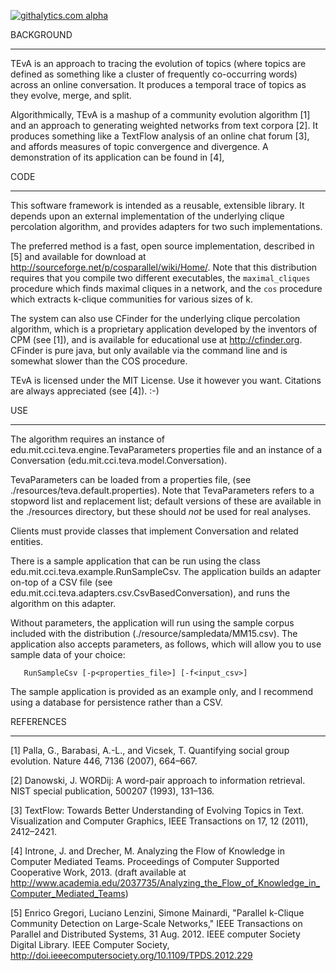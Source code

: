 [![githalytics.com alpha](https://cruel-carlota.pagodabox.com/5bef61b67c3996417b51f2a055b9cdad "githalytics.com")](http://githalytics.com/jintrone/TEvA)

BACKGROUND
**********
TEvA is an approach to tracing the evolution of topics (where topics are defined as something like a cluster of frequently co-occurring words) across an online conversation.  It produces a temporal trace of topics as they evolve, merge, and split.  

Algorithmically, TEvA is a mashup of a community evolution algorithm [1] and an approach to generating weighted networks from text corpora [2].  It produces something like a TextFlow analysis of an online chat forum [3], and affords measures of topic convergence and divergence. A demonstration of its application can be found in [4], 

CODE
****
This software framework is intended as a reusable, extensible library.  It depends upon an external implementation of the underlying clique percolation algorithm, and provides adapters for two such implementations.

The preferred method is a fast, open source implementation, described in [5] and available for download at http://sourceforge.net/p/cosparallel/wiki/Home/.  Note that this distribution requires that you compile two different executables, the ```maximal_cliques``` procedure which finds maximal cliques in a network, and the ```cos``` procedure which extracts k-clique communities for various sizes of k.

The system can also use CFinder for the underlying clique percolation algorithm, which is a proprietary application developed by the inventors of CPM (see [1]), and is available for educational use at http://cfinder.org.  CFinder is pure java, but only available via the command line and is somewhat slower than the COS procedure.

TEvA is licensed under the MIT License.  Use it however you want.  Citations are always appreciated (see [4]). :-)

USE
***
The algorithm requires an instance of edu.mit.cci.teva.engine.TevaParameters properties file and an instance of a Conversation (edu.mit.cci.teva.model.Conversation).

TevaParameters can be loaded from a properties file, (see ./resources/teva.default.properties). Note that TevaParameters refers to a stopword list and replacement list; default versions of these are available in the ./resources directory, but these should *not* be used for real analyses.

Clients must provide classes that implement Conversation and related entities.

There is a sample application that can be run using the class edu.mit.cci.teva.example.RunSampleCsv.  The application builds an adapter on-top of a CSV file (see edu.mit.cci.teva.adapters.csv.CsvBasedConversation), and runs the algorithm on this adapter.

Without parameters, the application will run using the sample corpus included with the distribution (./resource/sampledata/MM15.csv). The application also accepts parameters, as follows, which will allow you to use sample data of your choice:

       RunSampleCsv [-p<properties_file>] [-f<input_csv>]

The sample application is provided as an example only, and I recommend using a database for persistence rather than a CSV.


REFERENCES
**********
[1] Palla, G., Barabasi, A.-L., and Vicsek, T. Quantifying social group evolution. Nature 446, 7136 (2007), 664–667.

[2] Danowski, J. WORDij: A word-pair approach to information retrieval. NIST special publication, 500207 (1993), 131–136.

[3] TextFlow: Towards Better Understanding of Evolving Topics in Text. Visualization and Computer Graphics, IEEE Transactions on 17, 12 (2011), 2412–2421.

[4] Introne, J. and Drecher, M. Analyzing the Flow of Knowledge in Computer Mediated Teams. Proceedings of Computer Supported Cooperative Work, 2013. (draft available at http://www.academia.edu/2037735/Analyzing_the_Flow_of_Knowledge_in_Computer_Mediated_Teams)

[5] Enrico Gregori, Luciano Lenzini, Simone Mainardi, "Parallel k-Clique Community Detection on Large-Scale Networks," IEEE Transactions on Parallel and Distributed Systems, 31 Aug. 2012. IEEE computer Society Digital Library. IEEE Computer Society, <http://doi.ieeecomputersociety.org/10.1109/TPDS.2012.229>
